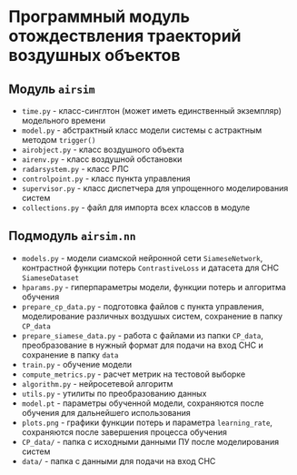 # Программный модуль отождествления траекторий воздушных объектов

## Модуль <code>airsim</code>

- <code>time.py</code> - класс-синглтон (может иметь единственный экземпляр) модельного времени
- <code>model.py</code> - абстрактный класс модели системы с астрактным методом <code>trigger()</code>
- <code>airobject.py</code> - класс воздушного объекта
- <code>airenv.py</code> - класс воздушной обстановки
- <code>radarsystem.py</code> - класс РЛС
- <code>controlpoint.py</code> - класс пункта управления
- <code>supervisor.py</code> - класс диспетчера для упрощенного моделирования систем
- <code>collections.py</code> - файл для импорта всех классов в модуле

## Подмодуль <code>airsim.nn</code>

- <code>models.py</code> - модели сиамской нейронной сети <code>SiameseNetwork</code>, контрастной функции потерь <code>ContrastiveLoss</code> и датасета для СНС <code>SiameseDataset</code>
- <code>hparams.py</code> - гиперпараметры модели, функции потерь и алгоритма обучения
- <code>prepare_cp_data.py</code> - подготовка файлов с пункта управления, моделирование различных воздушых систем, сохранение в папку <code>CP_data</code>
- <code>prepare_siamese_data.py</code> - работа с файлами из папки <code>CP_data</code>, преобразование в нужный формат для подачи на вход СНС и сохранение в папку <code>data</code>
- <code>train.py</code> - обучение модели
- <code>compute_metrics.py</code> - расчет метрик на тестовой выборке
- <code>algorithm.py</code> - нейросетевой алгоритм
- <code>utils.py</code> - утилиты по преобразованию данных
- <code>model.pt</code> - параметры обученной модели, сохраняются после обучения для дальнейшего использования
- <code>plots.png</code> - графики функции потерь и параметра <code>learning_rate</code>, сохраняются после завершения процесса обучения
- <code>CP_data/</code> - папка с исходными данными ПУ после моделирования систем 
- <code>data/</code> - папка с данными для подачи на вход СНС

